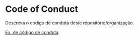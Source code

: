 # Code of Conduct

Descreva o código de conduta deste repositório/organização.

[Ex. de código de conduta](https://github.com/DNXLabs/terraform-aws-ecs/blob/master/CODE_OF_CONDUCT.md)